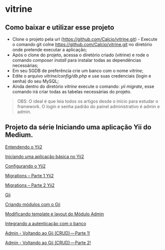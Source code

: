# vitrine

## Como baixar e utilizar esse projeto

+ Clone o projeto pela url (https://github.com/Calcio/vitrine.git) - Execute o comando git colne https://github.com/Calcio/vitrine.git no diretório onde pretende executar a aplicação;
+ Após o clone do projeto, acessa o diretório criado (vitrine) e rode o comando  _composer install_ para instalar todas as dependências necessárias;
+ Em seu SGDB de preferência crie um banco com o nome *vitrine*;
+ Edite o arquivo _vitrine/config/db.php_ e use suas credenciais (login e senha) do seu MySQL;
+ Ainda dentro do diretório *vitrine* execute o comando: _yii migrate_, esse comando irá criar todas as tabelas necessárias do projeto.


> OBS: O ideal é que leia todos os artigos desde o início para estudar o framework.
> O login e senha padrão do painel administrativo é admin e admin.

## Projeto da série Iniciando uma aplicação Yii do Medium.

[Entendendo o Yii2](https://medium.com/@calcionit/entendendo-o-yii2-49da4a5f965c#.zalvb9ize)

[Iniciando uma aplicação básica no Yii2](https://medium.com/@calcionit/iniciando-uma-aplicação-básica-no-yii2-ecb573a210f6#.reo67ddu6)

[Configurando o Yii2](https://medium.com/@calcionit/configurando-o-yii2-cd6ec7b98d87#.e9n1md7rz)

[Migrations – Parte 1 Yii2](https://medium.com/@calcionit/configurando-o-yii2-cd6ec7b98d87#.e9n1md7rz)

[Migrations – Parte 2 Yii2](https://medium.com/@calcionit/migrations-no-yii-framework-2-parte-2-b5080807b01d#.owpp8yi89)

[Gii](https://medium.com/@calcionit/gii-441e6a6b3945)

[Criando módulos com o Gii](https://medium.com/@calcionit/criando-m%C3%B3dulos-com-o-gii-353a48fee98)

[Modificando template e layout do Módulo Admin](https://medium.com/@calcionit/modificando-template-e-layout-do-m%C3%B3dulo-admin-b3bae2988aa3)

[Integrando a autenticação com o banco](https://medium.com/@calcionit/integrando-a-autentica%C3%A7%C3%A3o-com-o-banco-c1e26423b97f)

[Admin - Voltando ao Gii (CRUD) — Parte 1!](https://medium.com/@calcionit/admin-voltando-ao-gii-crud-parte-1-ff5f54aa7530)

[Admin - Voltando ao Gii (CRUD) — Parte 2!](https://medium.com/@calcionit/admin-voltando-ao-gii-crud-parte-2-f0455f4e847d)